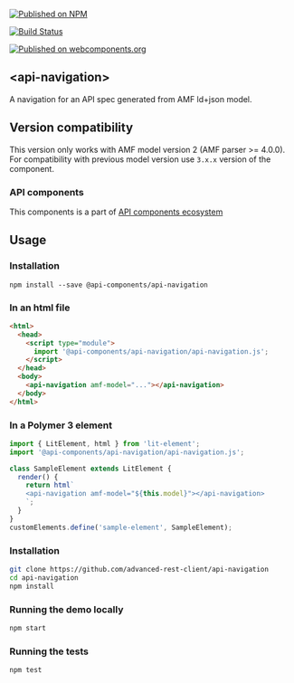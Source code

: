 [![Published on NPM](https://img.shields.io/npm/v/@api-components/api-navigation.svg)](https://www.npmjs.com/package/@api-components/api-navigation)

[![Build Status](https://travis-ci.org/advanced-rest-client/api-navigation.svg?branch=stage)](https://travis-ci.org/advanced-rest-client/api-navigation)

[![Published on webcomponents.org](https://img.shields.io/badge/webcomponents.org-published-blue.svg)](https://www.webcomponents.org/element/advanced-rest-client/api-navigation)

## &lt;api-navigation&gt;

A navigation for an API spec generated from AMF ld+json model.

## Version compatibility

This version only works with AMF model version 2 (AMF parser >= 4.0.0).
For compatibility with previous model version use `3.x.x` version of the component.

### API components

This components is a part of [API components ecosystem](https://elements.advancedrestclient.com/)

## Usage

### Installation
```
npm install --save @api-components/api-navigation
```

### In an html file

```html
<html>
  <head>
    <script type="module">
      import '@api-components/api-navigation/api-navigation.js';
    </script>
  </head>
  <body>
    <api-navigation amf-model="..."></api-navigation>
  </body>
</html>
```

### In a Polymer 3 element

```js
import { LitElement, html } from 'lit-element';
import '@api-components/api-navigation/api-navigation.js';

class SampleElement extends LitElement {
  render() {
    return html`
    <api-navigation amf-model="${this.model}"></api-navigation>
    `;
  }
}
customElements.define('sample-element', SampleElement);
```

### Installation

```sh
git clone https://github.com/advanced-rest-client/api-navigation
cd api-navigation
npm install
```

### Running the demo locally

```sh
npm start
```

### Running the tests
```sh
npm test
```
